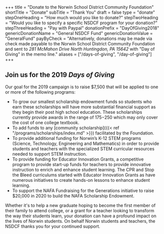 +++
title               = "Donate to the Norwin School District Community Foundation"
shortTitle          = "Donate"
subTitle            = "Thank You"
draft               = false
type                = "donate"
stepOneHeading      = "How much would you like to donate?"
stepTwoHeading      = "Would you like to specify a specific NSDCF program for your donation?"
stepThreeHeading    = "Pay with Paypal"
donationPrefix      = "DayOfGiving2018"
genericDonationName = "General NSDCF Fund"
genericDonationValue = "GeneralFund"
payByCheck          = "Alternatively, donations may be made via check made payable to the Norwin School District Community Foundation and sent to *281 McMahon Drive North Huntingdon, PA 15642*  with \"Day of Giving\" in the memo line."
aliases = ["/days-of-giving", "/day-of-giving"]
+++

## Join us for the 2019 *Days of Giving*

Our goal for the 2019 campaign is to raise $7,500 that will be applied to one or more of the following programs:

* To grow our smallest scholarship endowment funds so students who earn these scholarships will have more substantial financial support as they begin their post high school education. These scholarships currently provide awards in the range of $175-$250 which may only cover the cost of one college textbook. 
* To add funds to any [community scholarship]({{< ref "/programs/scholarships/index.md" >}}) facilitated by the Foundation.
* To provide additional funding for Norwin’s K-12 STEM programs (Science, Technology, Engineering and Mathematics) in order to provide students and teachers with the specialized STEM curricular resources needed to support STEM instruction.
* To provide funding for Educator Innovation Grants, a competitive program to provide start-up funds for teachers to provide innovative instruction to enrich and enhance student learning. The CPR and Stop the Bleed curriculums started with Educator Innovation Grants as have numerous initiatives to create hands-on lessons to enhance student learning. 
* To support the NAFA Fundraising for the Generations initiative to raise $20,000 in 2020 to build the NAFA Scholarship Endowment.

Whether it's to help a new graduate hoping to become the first member of their family to attend college, or a grant for a teacher looking to transform the way their students learn, your donation can have a profound impact on the lives of Norwin students. On behalf Norwin students and teachers, the NSDCF thanks you for your continued support.
